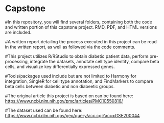 # Capstone

#In this repository, you will find several folders, containing both the code and written portion of this capstone project. RMD, PDF, and HTML versions are included.

#A written report detailing the process executed in this project can be read in the written report, as well as followed via the code comments. 

#This project utilizes R/RStudio to obtain diabetic patient data, perform pre-processing, integrate the datasets, annotate cell type identity, compare beta cells, and visualize key differentially expressed genes.

#Tools/packages used include but are not limited to Harmony for integration, SingleR for cell type annotation, and FindMarkers to compare beta cells between diabetic and non diabeetic groups.

#The original article this project is based on can be found here: https://www.ncbi.nlm.nih.gov/pmc/articles/PMC10550816/

#The dataset used can be found here: https://www.ncbi.nlm.nih.gov/geo/query/acc.cgi?acc=GSE200044
